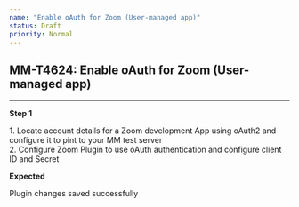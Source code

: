 ```yaml
---
name: "Enable oAuth for Zoom (User-managed app)"
status: Draft
priority: Normal
---
```


## MM-T4624: Enable oAuth for Zoom (User-managed app)

---

**Step 1**

1\. Locate account details for a Zoom development App using oAuth2 and configure it to pint to your MM test server\
2\. Configure Zoom Plugin to use oAuth authentication and configure client ID and Secret

**Expected**

Plugin changes saved successfully

